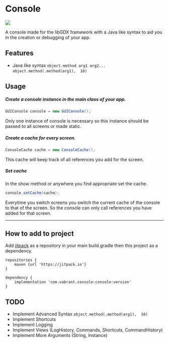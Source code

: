 # Console

[![](https://jitpack.io/v/com.vabrantgames.console/console.svg)](https://jitpack.io/#com.vabrantgames/console)

A console made for the libGDX framework with a Java like syntax to aid you in the creation or debugging of your app.

## Features 
- Java like syntax ```object.method arg1 arg2...``` ```object.method(.method(arg1),  10)```

## Usage
##### Create a console instance in the main class of your app.

```java
GUIConsole console = new GUIConsole();
```
Only one instance of console is necessary so this instance should be passed to all screens or made static.

##### Create a cache for every screen.

```java 
ConsoleCache cache = new ConsoleCache();
```

This cache will keep track of all references you add for the screen.

##### Set cache

In the show method or anywhere you find appropriate set the cache.

```java 
console.setCache(cache); 
```

Everytime you switch screens you switch the current cache of the console to that of the screen. So the console can only call references you have added for that screen.

---

## How to add to project

Add [jitpack](https://jitpack.io/#VabrantGames/ActionSystem) as a repository in your main build.gradle then this project 
as a dependency.

```grovy
repositories {
    maven {url 'https://jitpack.io'}
}

dependency {
    implementation 'com.vabrant.console:console:version'
}
```

## TODO 
- Implement Advanced Syntax ```object.method(.method(arg1),  10)```
- Implement Shortcuts
- Implement Logging
- Implement Views (LogHistory, Commands, Shortcuts, CommandHistory)
- Implement More Arguments (String, Instance)
